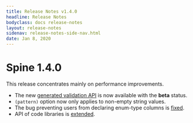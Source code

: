 ```yaml
---
title: Release Notes v1.4.0
headline: Release Notes
bodyclass: docs release-notes
layout: release-notes
sidenav: release-notes-side-nav.html
date: Jan 8, 2020
---
```


# Spine 1.4.0

This release concentrates mainly on performance improvements.

- The new [generated validation API](https://github.com/SpineEventEngine/base/pull/497) is now 
available with the **beta** status.
- `(pattern)` option now only applies to non-empty string values.
- The bug preventing users from declaring enum-type columns is [fixed](https://github.com/SpineEventEngine/core-java/pull/1215).
- API of code libraries is [extended](https://github.com/SpineEventEngine/core-java/pull/1216).

